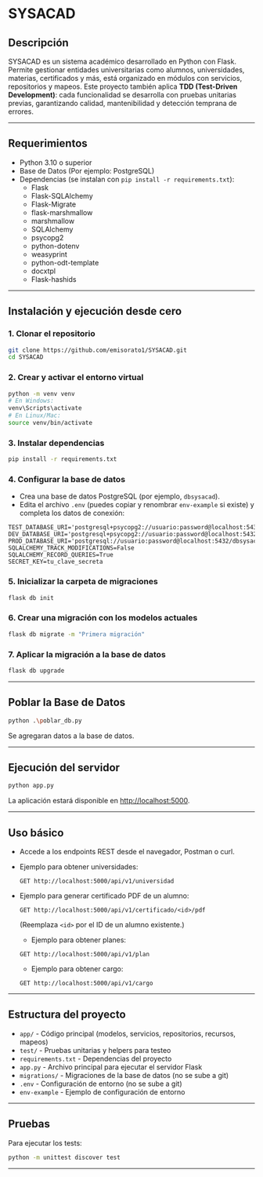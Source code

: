 
# SYSACAD

## Descripción

SYSACAD es un sistema académico desarrollado en Python con Flask. Permite gestionar entidades universitarias como alumnos, universidades, materias, certificados y más, está organizado en módulos con servicios, repositorios y mapeos.
Este proyecto también aplica **TDD (Test-Driven Development)**: cada funcionalidad se desarrolla con pruebas unitarias previas, garantizando calidad, mantenibilidad y detección temprana de errores.

---

## Requerimientos

- Python 3.10 o superior
- Base de Datos (Por ejemplo: PostgreSQL)
- Dependencias (se instalan con `pip install -r requirements.txt`):
  - Flask
  - Flask-SQLAlchemy
  - Flask-Migrate
  - flask-marshmallow
  - marshmallow
  - SQLAlchemy
  - psycopg2
  - python-dotenv
  - weasyprint
  - python-odt-template
  - docxtpl
  - Flask-hashids

---

## Instalación y ejecución desde cero

### 1. Clonar el repositorio

```bash
git clone https://github.com/emisorato1/SYSACAD.git
cd SYSACAD
```

### 2. Crear y activar el entorno virtual

```bash
python -m venv venv
# En Windows:
venv\Scripts\activate
# En Linux/Mac:
source venv/bin/activate
```

### 3. Instalar dependencias

```bash
pip install -r requirements.txt
```

### 4. Configurar la base de datos

- Crea una base de datos PostgreSQL (por ejemplo, `dbsysacad`).
- Edita el archivo `.env` (puedes copiar y renombrar `env-example` si existe) y completa los datos de conexión:

```env
TEST_DATABASE_URI='postgresql+psycopg2://usuario:password@localhost:5432/dbsysacad'
DEV_DATABASE_URI='postgresql+psycopg2://usuario:password@localhost:5432/dbsysacad'
PROD_DATABASE_URI='postgresql://usuario:password@localhost:5432/dbsysacad'
SQLALCHEMY_TRACK_MODIFICATIONS=False
SQLALCHEMY_RECORD_QUERIES=True
SECRET_KEY=tu_clave_secreta
```

### 5. Inicializar la carpeta de migraciones

```bash
flask db init
```

### 6. Crear una migración con los modelos actuales

```bash
flask db migrate -m "Primera migración"
```

### 7. Aplicar la migración a la base de datos

```bash
flask db upgrade
```

---

## Poblar la Base de Datos
```bash
python .\poblar_db.py
```
Se agregaran datos a la base de datos.

---

## Ejecución del servidor

```bash
python app.py
```
La aplicación estará disponible en [http://localhost:5000](http://localhost:5000).

---

## Uso básico

- Accede a los endpoints REST desde el navegador, Postman o curl.
- Ejemplo para obtener universidades:
  ```
  GET http://localhost:5000/api/v1/universidad
  ```
- Ejemplo para generar certificado PDF de un alumno:
  ```
  GET http://localhost:5000/api/v1/certificado/<id>/pdf
  ```
  (Reemplaza `<id>` por el ID de un alumno existente.)

  - Ejemplo para obtener planes:
  ```
  GET http://localhost:5000/api/v1/plan
  ```
  - Ejemplo para obtener cargo:
  ```
  GET http://localhost:5000/api/v1/cargo
  ```
---

## Estructura del proyecto

- `app/` - Código principal (modelos, servicios, repositorios, recursos, mapeos)
- `test/` - Pruebas unitarias y helpers para testeo
- `requirements.txt` - Dependencias del proyecto
- `app.py` - Archivo principal para ejecutar el servidor Flask
- `migrations/` - Migraciones de la base de datos (no se sube a git)
- `.env` - Configuración de entorno (no se sube a git)
- `env-example` - Ejemplo de configuración de entorno

---

## Pruebas

Para ejecutar los tests:

```bash
python -m unittest discover test
```

---


